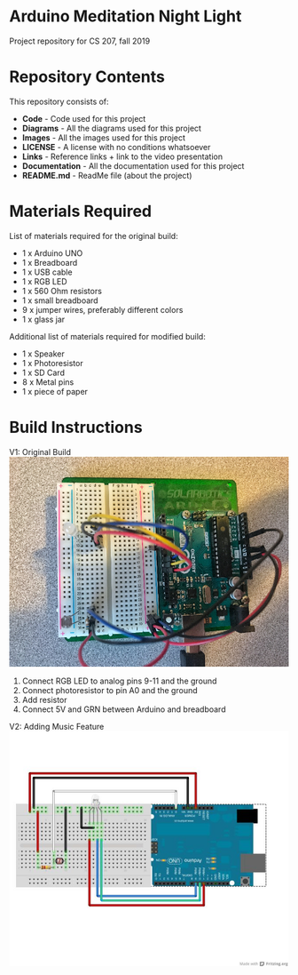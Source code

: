 # Arduino Meditation Night Light
Project repository for CS 207, fall 2019

# Repository Contents
This repository consists of:
* **Code** - Code used for this project
* **Diagrams** - All the diagrams used for this project
* **Images** - All the images used for this project
* **LICENSE** - A license with no conditions whatsoever
* **Links** - Reference links + link to the video presentation
* **Documentation** - All the documentation used for this project
* **README.md** - ReadMe file (about the project)

# Materials Required
List of materials required for the original build:
* 1 x Arduino UNO
* 1 x Breadboard
* 1 x USB cable
* 1 x RGB LED
* 1 x 560 Ohm resistors
* 1 x small breadboard
* 9 x jumper wires, preferably different colors 
* 1 x glass jar

Additional list of materials required for modified build:
* 1 x Speaker
* 1 x Photoresistor
* 1 x SD Card
* 8 x Metal pins
* 1 x piece of paper

# Build Instructions
V1: Original Build
![Build1](/Images/NightLight1.jpg)
1. Connect RGB LED to analog pins 9-11 and the ground
2. Connect photoresistor to pin A0 and the ground
3. Add resistor
4. Connect 5V and GRN between Arduino and breadboard

V2: Adding Music Feature
![Build1](/Diagrams/Original%20%2B%20Photoresistor.jpg)
